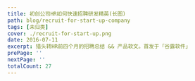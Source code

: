 ```yaml
---
title: 初创公司HR如何快速招聘研发精英(长图)
path: blog/recruit-for-start-up-company
tags: [未归类]
cover: ./recruit-for-start-up.png
date: 2016-07-11
excerpt: 猎头转HR前四个月的招聘总结 && 产品软文。首发于「谷露软件」
prePage: ''
nextPage: ''
totalCount: 27
---
```

